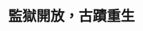 ---
id: "102"
lang: zh-tw
description: 「國定古蹟-嘉義舊監獄園區未來營運方向」部會自提案
propose_date: 2021-08-02
meeting_date: 2022-02-19
publish: "TRUE"
selected: "FALSE"
blog_selected: "FALSE"
thumbnail: https://img.youtube.com/vi/dXpko-DEWlA/maxresdefault.jpg
cover: https://www.youtube.com/watch?v=dXpko-DEWlA
title: 監獄開放，古蹟重生
introduction:
  content: 日治時期成立的國定古蹟嘉義舊監獄，在褪去了關押犯人的實質功能後，仍是珍貴的世界級古蹟。這座全球唯二僅存的賓夕維尼亞式監獄，座落於嘉義，也在2021年台灣設計展中大放異彩。這次的協作會議，邀請長期關注嘉義舊監園區的文化界人士、在地團體、熱心市民、觀光行銷產業專家和建築景觀等學者，共同出席討論「嘉義舊監的生命力如何轉換與重現」？會議上，大家不約而同地表達「要讓嘉義舊監成為世界第一」文化資產的決心，線上網友也積極貢獻寶貴意見。交流活動從「我的嘉監願景創作」出發，討論出了揉合集體記憶與當代生活方式，從在地需求出發的具體內容，諸如沈浸式體驗住宿、市民農場、獄政教育、受刑人產品線上專區、避邪改運活動等，要翻轉監獄過去冰冷、封閉的形象，朝向開放、親民充分融入市民生活的方向發展。會議結尾，機關首長和立委皆出席聽取成果分享以表重視，參與者也透過這次充分的交流，寫下不分你我，攜手合作的新頁。
  image: https://cm.pdis.nat.gov.tw/images/post/1G04M_bmb2KC6Og8xU4WYKZa5Ks2xFDU4.jpg
color: yellow
join:
  type: 部
layout: post
departments:
  - 法務部
tags:
  - 公私協力
  - 文化
  - 教育
embed:
  mind_map:
    links:
      - https://miro.com/app/board/uXjVOVimnhk=/?invite_link_id=614185602243
  ministry_slide:
    links:
      - https://issuu.com/pdis.tw/docs/_2_
  host_slide:
    links:
      - https://issuu.com/pdis.tw/docs/_102_
  live:
    links:
      - https://youtu.be/tuM4WU8en4w
      - https://youtu.be/c3ySx7ebL0Y
pictures:
  - https://cm.pdis.nat.gov.tw/images/post/1NOFRBftIbnSZEwKuXVttd5B0DyGOj2yh.jpg
  - https://cm.pdis.nat.gov.tw/images/post/12b4Kw87umGcT6rKgTIGAZVzM78_Afoh2.jpg
  - https://cm.pdis.nat.gov.tw/images/post/1GLDGLJRdI7sUWjPbCsQCWtj9gKfiiCyU.jpg
  - https://cm.pdis.nat.gov.tw/images/post/1TBEnH-IXXUhoWiXM9Vx2G6w70tXVX7sg.jpg
  - https://cm.pdis.nat.gov.tw/images/post/1dcFKU_wOPzBPo_tBw8P5IDwxOc1lyjlv.jpg
  - ""
---